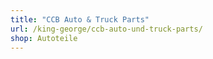```yaml
---
title: "CCB Auto & Truck Parts"
url: /king-george/ccb-auto-und-truck-parts/
shop: Autoteile
---
```

